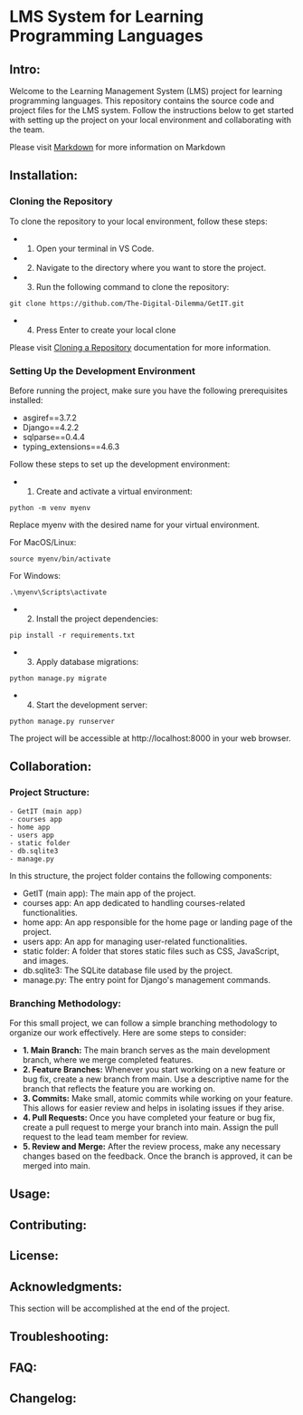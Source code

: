 # LMS System for Learning Programming Languages

## Intro:
Welcome to the Learning Management System (LMS) project for learning programming languages. This repository contains the source code and project files for the LMS system. Follow the instructions below to get started with setting up the project on your local environment and collaborating with the team.

Please visit [Markdown](#https://code.visualstudio.com/Docs/languages/markdown) for more information on Markdown

## Installation:

### Cloning the Repository

To clone the repository to your local environment, follow these steps:

- 1. Open your terminal in VS Code.
- 2. Navigate to the directory where you want to store the project.
- 3. Run the following command to clone the repository:

```
git clone https://github.com/The-Digital-Dilemma/GetIT.git
```

- 4. Press Enter to create your local clone

Please visit [Cloning a Repository](#https://docs.github.com/en/repositories/creating-and-managing-repositories/cloning-a-repository#about-cloning-a-repository) documentation for more information.

### Setting Up the Development Environment

Before running the project, make sure you have the following prerequisites installed:

- asgiref==3.7.2
- Django==4.2.2
- sqlparse==0.4.4
- typing_extensions==4.6.3

Follow these steps to set up the development environment:

- 1. Create and activate a virtual environment:

```
python -m venv myenv
```

Replace myenv with the desired name for your virtual environment.

For MacOS/Linux:

```
source myenv/bin/activate
```

For Windows:

```
.\myenv\Scripts\activate
```

- 2. Install the project dependencies:

```
pip install -r requirements.txt
```

- 3. Apply database migrations:

```
python manage.py migrate
```

- 4. Start the development server:

```
python manage.py runserver
```

The project will be accessible at http://localhost:8000 in your web browser.

## Collaboration:

### Project Structure:

```
- GetIT (main app)
- courses app
- home app
- users app
- static folder
- db.sqlite3
- manage.py
```
In this structure, the project folder contains the following components:

* GetIT (main app): The main app of the project.
* courses app: An app dedicated to handling courses-related functionalities.
* home app: An app responsible for the home page or landing page of the project.
* users app: An app for managing user-related functionalities.
* static folder: A folder that stores static files such as CSS, JavaScript, and images.
* db.sqlite3: The SQLite database file used by the project.
* manage.py: The entry point for Django's management commands.

### Branching Methodology:

For this small project, we can follow a simple branching methodology to organize our work effectively. Here are some steps to consider:

* **1. Main Branch:** The main branch serves as the main development branch, where we merge completed features.
* **2. Feature Branches:** Whenever you start working on a new feature or bug fix, create a new branch from main. Use a descriptive name for the branch that reflects the feature you are working on.
* **3. Commits:** Make small, atomic commits while working on your feature. This allows for easier review and helps in isolating issues if they arise.
* **4. Pull Requests:** Once you have completed your feature or bug fix, create a pull request to merge your branch into main. Assign the pull request to the lead team member for review.
* **5. Review and Merge:** After the review process, make any necessary changes based on the feedback. Once the branch is approved, it can be merged into main.



## Usage:

## Contributing:

## License:

## Acknowledgments:

This section will be accomplished at the end of the project.

## Troubleshooting:

## FAQ:

## Changelog:

